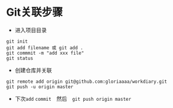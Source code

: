 # Git关联步骤
- 进入项目目录
```
git init
git add filename 或 git add .
git commmit -m "add xxx file" 
git status
```
- 创建仓库并关联
```
git remote add origin git@github.com:gloriaaaa/workdiary.git
git push -u origin master 
```
- 下次`add` `commit`　然后　`git push origin master`